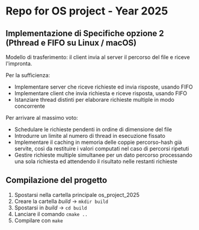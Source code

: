 # Repo for OS project - Year 2025

## Implementazione di **Specifiche opzione 2 (Pthread e FIFO su Linux / macOS)**

Modello di trasferimento: il client invia al server il percorso del file e riceve l'impronta.

Per la sufficienza:

- Implementare server che riceve richieste ed invia risposte, usando FIFO
- Implementare client che invia richiesta e riceve risposta, usando FIFO
- Istanziare thread distinti per elaborare richieste multiple in modo concorrente

Per arrivare al massimo voto:

- Schedulare le richieste pendenti in ordine di dimensione del file
- Introdurre un limite al numero di thread in esecuzione fissato
- Implementare il caching in memoria delle coppie percorso-hash già servite, così da restituire i valori computati nel caso di percorsi ripetuti
- Gestire richieste multiple simultanee per un dato percorso processando una sola richiesta ed attendendo il risultato nelle restanti richieste

## Compilazione del progetto

1. Spostarsi nella cartella principale os_project_2025
2. Creare la cartella *build* -> `mkdir build`
3. Spostarsi in *build* -> `cd build`
4. Lanciare il comando `cmake ..`
5. Compilare con `make`